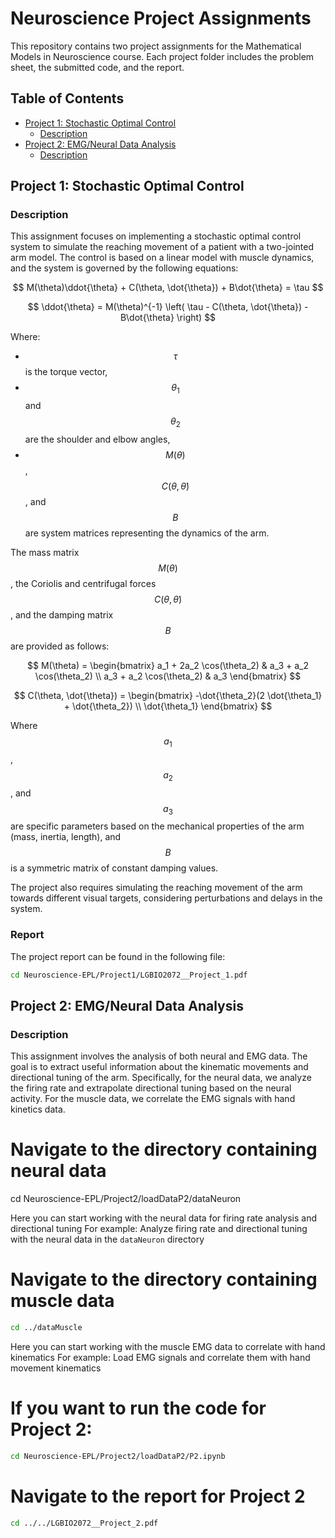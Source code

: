 # Neuroscience Project Assignments

This repository contains two project assignments for the Mathematical Models in Neuroscience course. Each project folder includes the problem sheet, the submitted code, and the report.

## Table of Contents

- [Project 1: Stochastic Optimal Control](#project-1-neuroscience)
  - [Description](#description)
- [Project 2: EMG/Neural Data Analysis](#project-2-emg-neural-data-analysis)
  - [Description](#description)

## Project 1: Stochastic Optimal Control

### Description

This assignment focuses on implementing a stochastic optimal control system to simulate the reaching movement of a patient with a two-jointed arm model. The control is based on a linear model with muscle dynamics, and the system is governed by the following equations:

$$
M(\theta)\ddot{\theta} + C(\theta, \dot{\theta}) + B\dot{\theta} = \tau
$$

$$
\ddot{\theta} = M(\theta)^{-1} \left( \tau - C(\theta, \dot{\theta}) - B\dot{\theta} \right)
$$

Where:
- $$\tau$$ is the torque vector,
- $$\theta_1$$ and $$\theta_2$$ are the shoulder and elbow angles,
- $$M(\theta)$$, $$C(\theta, \dot{\theta})$$, and $$B$$ are system matrices representing the dynamics of the arm.

The mass matrix $$M(\theta)$$, the Coriolis and centrifugal forces $$C(\theta, \dot{\theta})$$, and the damping matrix $$B$$ are provided as follows:

$$
M(\theta) = \begin{bmatrix} a_1 + 2a_2 \cos(\theta_2) & a_3 + a_2 \cos(\theta_2) \\ a_3 + a_2 \cos(\theta_2) & a_3 \end{bmatrix}
$$

$$
C(\theta, \dot{\theta}) = \begin{bmatrix} -\dot{\theta_2}(2 \dot{\theta_1} + \dot{\theta_2}) \\ \dot{\theta_1} \end{bmatrix}
$$

Where $$a_1$$, $$a_2$$, and $$a_3$$ are specific parameters based on the mechanical properties of the arm (mass, inertia, length), and $$B$$ is a symmetric matrix of constant damping values.

The project also requires simulating the reaching movement of the arm towards different visual targets, considering perturbations and delays in the system.

### Report

The project report can be found in the following file:

```bash
cd Neuroscience-EPL/Project1/LGBIO2072__Project_1.pdf

```

## Project 2: EMG/Neural Data Analysis

### Description

This assignment involves the analysis of both neural and EMG data. The goal is to extract useful information about the kinematic movements and directional tuning of the arm. Specifically, for the neural data, we analyze the firing rate and extrapolate directional tuning based on the neural activity. For the muscle data, we correlate the EMG signals with hand kinetics data.

# Navigate to the directory containing neural data
cd Neuroscience-EPL/Project2/loadDataP2/dataNeuron

Here you can start working with the neural data for firing rate analysis and directional tuning
For example:
Analyze firing rate and directional tuning with the neural data in the `dataNeuron` directory

# Navigate to the directory containing muscle data
```bash
cd ../dataMuscle
```
Here you can start working with the muscle EMG data to correlate with hand kinematics
For example:
Load EMG signals and correlate them with hand movement kinematics

# If you want to run the code for Project 2:
```bash
cd Neuroscience-EPL/Project2/loadDataP2/P2.ipynb
```
# Navigate to the report for Project 2
```bash
cd ../../LGBIO2072__Project_2.pdf
```
